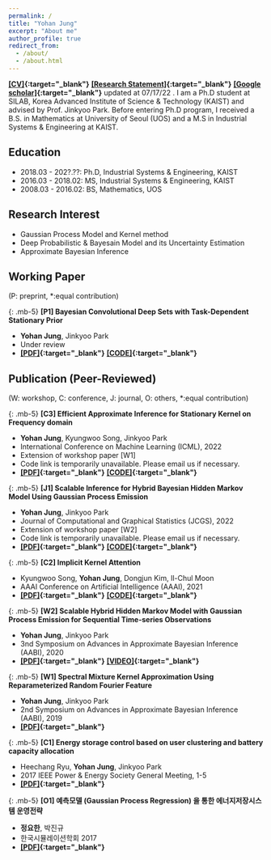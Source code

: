 ```yaml
---
permalink: /
title: "Yohan Jung"
excerpt: "About me"
author_profile: true
redirect_from: 
  - /about/
  - /about.html
---
```


**[[CV]](https://drive.google.com/file/d/1Ga4gctbENZB8RPv_3YDtuuWzFmZQ10ys/view?usp=sharing){:target="_blank"}** **[[Research Statement]](https://){:target="_blank"}**  **[[Google scholar]](https://scholar.google.com/citations?user=DwAJS14AAAAJ&hl=ko){:target="_blank"}** updated at 07/17/22
.
I am a Ph.D student at SILAB, Korea Advanced Institute of Science & Technology (KAIST) and advised by Prof. Jinkyoo Park. Before entering Ph.D program, I received a B.S. in Mathematics at University of Seoul (UOS) and a M.S in Industrial Systems & Engineering at KAIST.


<style type='text/css'>
  ul{
    margin:0;
    /* margin-top: -20px; */
  }
</style>  

## Education

* 2018.03 - 202?.??: Ph.D, Industrial Systems & Engineering, KAIST
* 2016.03 - 2018.02: MS, Industrial Systems & Engineering, KAIST
* 2008.03 - 2016.02: BS, Mathematics, UOS



## Research Interest

* Gaussian Process Model and Kernel method
* Deep Probabilistic & Bayesain Model and its Uncertainty Estimation
* Approximate Bayesian Inference


## Working Paper
(P: preprint, *:equal contribution)

{: .mb-5}
**[P1] Bayesian Convolutional Deep Sets with Task-Dependent Stationary Prior** 
* **Yohan Jung**, Jinkyoo Park  
* Under review
* **[[PDF]](https://){:target="_blank"}** **[[CODE]](https://){:target="_blank"}**    <br/>



## Publication (Peer-Reviewed)
(W: workshop, C: conference, J: journal, O: others, *:equal contribution)

{: .mb-5}
**[C3] Efficient Approximate Inference for Stationary Kernel on Frequency domain** 
* **Yohan Jung**, Kyungwoo Song, Jinkyoo Park  
* International Conference on Machine Learning (ICML), 2022
* Extension of workshop paper [W1]  
* Code link is temporarily unavailable. Please email us if necessary.
* **[[PDF]](https://drive.google.com/file/d/1NIIedej7CPBFP5IhqlUJXb42tC6OvhGH/view?usp=sharing){:target="_blank"}** **[[CODE]](https://github.com/becre2021/abinfergsm){:target="_blank"}**    <br/>

{: .mb-5}
**[J1] Scalable Inference for Hybrid Bayesian Hidden Markov Model Using Gaussian Process Emission** 
* **Yohan Jung**, Jinkyoo Park
* Journal of Computational and Graphical Statistics (JCGS), 2022
* Extension of workshop paper [W2]
* Code link is temporarily unavailable. Please email us if necessary.
* **[[PDF]](https://drive.google.com/file/d/1odWC2x8cU5C3v4Dw32K4iU0UhTIPZs4G/view?usp=sharing){:target="_blank"}** **[[CODE]](https://github.com/becre2021/abinferhmmgp){:target="_blank"}** <br/>

{: .mb-5}
**[C2] Implicit Kernel Attention** 
* Kyungwoo Song, **Yohan Jung**, Dongjun Kim, Il-Chul Moon
* AAAI Conference on Artificial Intelligence (AAAI), 2021
* **[[PDF]](https://ojs.aaai.org/index.php/AAAI/article/view/17168/16975){:target="_blank"}** **[[CODE]](https://github.com/gtshs2/Implicit_Kernel_Attention){:target="_blank"}**<br/>

{: .mb-5}
**[W2] Scalable Hybrid Hidden Markov Model with Gaussian Process Emission for Sequential Time-series Observations** 
* **Yohan Jung**, Jinkyoo Park
* 3nd Symposium on Advances in Approximate Bayesian Inference (AABI), 2020
* **[[PDF]](https://openreview.net/forum?id=gls08I17Zx){:target="_blank"}** **[[VIDEO]](https://youtu.be/W8V4GZ21KbE){:target="_blank"}**  <br/>

{: .mb-5}
**[W1] Spectral Mixture Kernel Approximation Using Reparameterized Random Fourier Feature** 
* **Yohan Jung**, Jinkyoo Park
* 2nd Symposium on Advances in Approximate Bayesian Inference (AABI), 2019
* **[[PDF]](https://openreview.net/pdf?id=HJlvKy3VFS){:target="_blank"}**   <br/>

{: .mb-5}
**[C1] Energy storage control based on user clustering and battery capacity allocation** 
* Heechang Ryu, **Yohan Jung**, Jinkyoo Park
* 2017 IEEE Power & Energy Society General Meeting, 1-5
* **[[PDF]](https://ieeexplore.ieee.org/document/8273768){:target="_blank"}**   <br/>

{: .mb-5}
**[O1] 예측모델 (Gaussian Process Regression) 을 통한 에너지저장시스템 운영전략** 
* **정요한**, 박진규
* 한국시뮬레이션학회 2017
* **[[PDF]](https://www.dbpia.co.kr/pdf/pdfView.do?nodeId=NODE07169362&mark=0&useDate=&ipRange=N&accessgl=Y&language=ko_KR){:target="_blank"}**   <br/>
